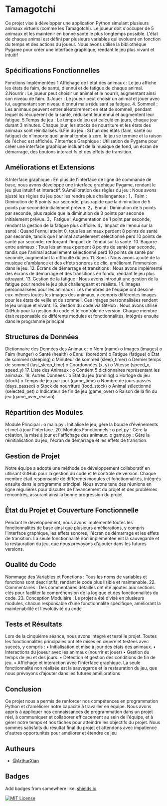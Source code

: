
# Tamagotchi

Ce projet vise à développer une application Python simulant plusieurs animaux virtuels 
(comme les Tamagotchi). Le joueur doit s'occuper de 5 animaux et les maintenir en 
bonne santé le plus longtemps possible. L'état de chaque animal est défini par plusieurs 
variables qui évoluent en fonction du temps et des actions du joueur. Nous avons utilisé 
la bibliothèque Pygame pour créer une interface graphique, rendant le jeu plus vivant et 
intuitif


## Spécifications Fonctionnelles
Fonctions Implémentées
1.Affichage de l'état des animaux : Le jeu affiche les états de faim, de 
santé, d'ennui et de fatigue de chaque animal.
2.Nourrir : Le joueur peut choisir un animal et le nourrir, augmentant ainsi 
son niveau de faim.
3.Jouer : Le joueur peut choisir un animal et jouer avec lui, augmentant son 
niveau d'ennui mais réduisant sa fatigue.
4. Sommeil : Les animaux peuvent entrer aléatoirement en état de sommeil, 
pendant lequel ils récupèrent de la santé, réduisent leur ennui et augmentent 
leur fatigue.
5.Temps de jeu : Le temps de jeu est calculé en jours, chaque jour durant 3 
minutes. Chaque jour, les stocks de nourriture et les états des animaux sont 
réinitialisés.
6.Fin du jeu : Si l'un des états (faim, santé ou fatigue) de n'importe quel 
animal tombe à zéro, le jeu se termine et la raison de l'échec est affichée.
7.Interface Graphique : Utilisation de Pygame pour créer une interface 
graphique incluant de la musique de fond, un écran de démarrage, des boutons 
interactifs et des effets de transition.
## Améliorations et Extensions
8.Interface graphique : En plus de l'interface de ligne de commande de 
base, nous avons développé une interface graphique Pygame, rendant le jeu plus 
intuitif et interactif.
9.Amélioration des règles du jeu : Nous avons ajusté les règles du jeu 
pour les rendre plus challengantes :
 1，Faim : Diminution de 8 points par seconde, plus rapide que la diminution 
de 5 points par seconde initialement prévue.
 2，Ennui : Diminution de 5 points par seconde, plus rapide que la 
diminution de 3 points par seconde initialement prévue.
 3，Fatigue : Augmentation de 1 point par seconde, rendant la gestion de la 
fatigue plus difficile.
 4，Impact de l'ennui sur la santé : Quand l'ennui atteint 0, tous les animaux 
perdent 8 points de santé par seconde, tandis que l'animal actuellement sélectionné 
perd 10 points de santé par seconde, renforçant l'impact de l'ennui sur la santé.
10. Bagarre entre animaux : Tous les animaux perdent 8 points de 
santé par seconde, tandis que l'animal actuellement sélectionné perd 10 points 
de santé par seconde, augmentant la difficulté du jeu.
11. Sons : Nous avons ajouté de la musique d'ambiance et des effets 
sonores de clic, améliorant l'immersion dans le jeu.
12. Écrans de démarrage et transitions : Nous avons implémenté 
des écrans de démarrage et des transitions en fondu, rendant le jeu plus 
attrayant.
13. Gestion de la fatigue : Nous avons introduit une gestion de la 
fatigue pour rendre le jeu plus challengeant et réaliste.
14. Images personnalisées pour les animaux : Les membres de 
l'équipe ont dessiné eux-mêmes toutes les images des animaux, y compris 
différentes images pour les états de veille et de sommeil. Ces images 
personnalisées rendent le jeu unique et vivant.
15. Gestion du code via GitHub : Nous avons utilisé GitHub pour la 
gestion du code et le contrôle de version. Chaque membre était responsable de 
différents modules et fonctionnalités, intégrés ensuite dans le programme 
principal
## Structures de Données
Dictionnaire des Données des Animaux :
o Nom (name)
o Images (images)
o Faim (hunger)
o Santé (health)
o Ennui (boredom)
o Fatigue (fatigue)
o État de sommeil (sleeping)
o Minuteur de sommeil (sleep_timer)
o Dernier temps de sommeil (last_sleep_time)
o Coordonnées (x, y)
o Vitesse (speed_x, speed_y)
17. Liste des Animaux :
o Contient 5 dictionnaires représentant les animaux.
18. Autres Données :
o État du jeu (running)
o Horloge du jeu (clock)
o Temps de jeu par jour (game_time)
o Nombre de jours passés (days_passed)
o Stock de nourriture (food_stock)
o Animal sélectionné (selected_pet)
o Indicateur de fin de jeu (game_over)
o Raison de la fin du jeu (game_over_reason)

## Répartition des Modules
Module Principal :
o main.py : Initialise le jeu, gère la boucle d'événements et met à jour 
l'interface.
20. Modules Fonctionnels :
o pet.py : Gère la création, la mise à jour et l'affichage des animaux.
o game.py : Gère la réinitialisation du jeu, l'écran de démarrage et les 
effets de transition.
## Gestion de Projet
Notre équipe a adopté une méthode de développement collaboratif en utilisant GitHub 
pour la gestion du code et le contrôle de version. Chaque membre était responsable de 
différents modules et fonctionnalités, intégrés ensuite dans le programme principal. 
Nous avons tenu des réunions en ligne régulières pour discuter de l'avancement du 
projet et des problèmes rencontrés, assurant ainsi la bonne progression du projet
## État du Projet et Couverture Fonctionnelle
Pendant le développement, nous avons implémenté toutes les fonctionnalités de base 
ainsi que plusieurs améliorations, y compris l'interface graphique, les effets sonores, 
l'écran de démarrage et les effets de transition. La seule fonctionnalité non implémentée 
est la sauvegarde et la restauration du jeu, que nous prévoyons d'ajouter dans les 
futures versions.
## Qualité du Code
Nommage des Variables et Fonctions : Tous les noms de 
variables et fonctions sont descriptifs, rendant le code plus lisible et maintenable.
22. Commentaires : Des commentaires détaillés ont été ajoutés aux 
sections clés pour faciliter la compréhension de la logique et des fonctionnalités 
du code.
23. Conception Modulaire : Le projet a été divisé en plusieurs 
modules, chacun responsable d'une fonctionnalité spécifique, améliorant la 
maintenabilité et l'évolutivité du code
## Tests et Résultats
Lors de la cinquième séance, nous avons intégré et testé le projet. Toutes les 
fonctionnalités principales ont été mises en œuvre et testées avec succès, y compris :
• Initialisation et mise à jour des états des animaux.
• Interactions du joueur avec les animaux (nourrir et jouer)
• Gestion du temps de jeu et des jours.
• Détection et gestion des conditions de fin de jeu.
• Affichage et interaction avec l'interface graphique.
La seule fonctionnalité non réalisée est la sauvegarde et la restauration du jeu, que nous 
prévoyons d’ajouter dans les futures améliorations
## Conclusion
Ce projet nous a permis de renforcer nos compétences en programmation Python et 
d'améliorer notre capacité à travailler en équipe. Nous avons appris à appliquer nos 
connaissances de programmation dans un projet réel, à communiquer et collaborer 
efficacement au sein de l'équipe, et à gérer notre temps et nos tâches pour atteindre les 
objectifs du projet. Nous sommes satisfaits du résultat final du projet et attendons avec 
impatience d'autres opportunités pour améliorer et étendre ce jeu
## Autheurs

- [@ArthurXian](https://www.github.com/ArthurXian)


## Badges

Add badges from somewhere like: [shields.io](https://shields.io/)

[![MIT License](https://img.shields.io/badge/License-MIT-green.svg)](https://choosealicense.com/licenses/mit/)

